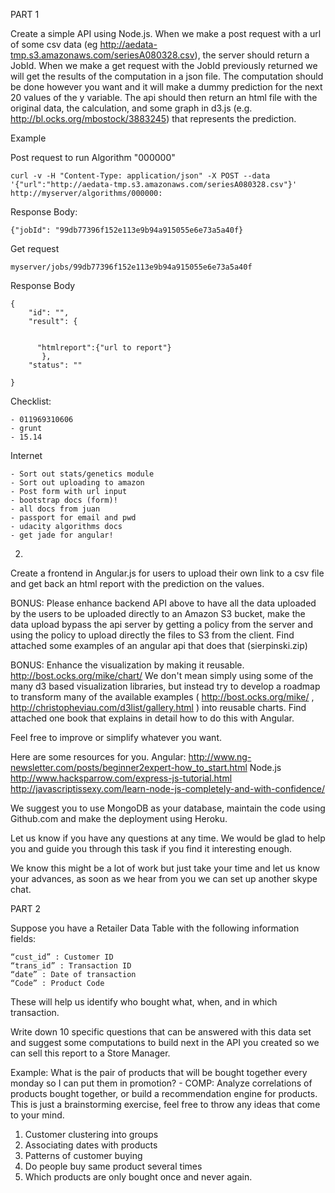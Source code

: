 PART 1
 
Create a simple API using Node.js. 
When we make a post request with a url of some csv data (eg http://aedata-tmp.s3.amazonaws.com/seriesA080328.csv), the server should return a JobId.
When we make a get request with the JobId previously returned we will get the results of the computation in a json file. The computation should be done however you want and it will make a dummy prediction for the next 20 values of the y variable. The api should then return an html file with the original data, the calculation, and some graph in d3.js (e.g. http://bl.ocks.org/mbostock/3883245) that represents the prediction.

Example

Post request to run Algorithm "000000"

	curl -v -H "Content-Type: application/json" -X POST --data '{"url":"http://aedata-tmp.s3.amazonaws.com/seriesA080328.csv"}' http://myserver/algorithms/000000:


Response Body: 

	{"jobId": "99db77396f152e113e9b94a915055e6e73a5a40f}

Get request

	myserver/jobs/99db77396f152e113e9b94a915055e6e73a5a40f


Response Body

    {
        "id": "",
        "result": {


          "htmlreport":{"url to report"}
           },
        "status": "" 

    } 

Checklist:

	- 011969310606
	- grunt
	- 15.14

Internet

	- Sort out stats/genetics module
	- Sort out uploading to amazon
	- Post form with url input
	- bootstrap docs (form)!
	- all docs from juan
	- passport for email and pwd
	- udacity algorithms docs
	- get jade for angular!

2.
Create a frontend in Angular.js for users to upload their own link to a csv file and get back an html report with the prediction on the values.

BONUS: Please enhance backend API above to have all the data uploaded by the users to be uploaded directly to an Amazon S3 bucket, make the data upload bypass the api server by getting a policy from the server and using the policy to upload directly the files to S3 from the client. Find attached some examples of an angular api that does that (sierpinski.zip)

BONUS: Enhance the visualization by making it reusable. http://bost.ocks.org/mike/chart/
We don't mean simply using some of the many d3 based visualization libraries, but instead try to develop a roadmap to transform many of the available examples ( http://bost.ocks.org/mike/ , 
http://christopheviau.com/d3list/gallery.html ) into reusable charts. Find attached one book that explains in detail how to do this with Angular.

Feel free to improve or simplify whatever you want.

Here are some resources for you.
Angular:
http://www.ng-newsletter.com/posts/beginner2expert-how_to_start.html
Node.js
http://www.hacksparrow.com/express-js-tutorial.html
http://javascriptissexy.com/learn-node-js-completely-and-with-confidence/

We suggest you to use MongoDB as your database, maintain the code using Github.com and make the deployment using Heroku.

Let us know if you have any questions at any time. We would be glad to help you and guide you through this task if you find it interesting enough.

We know this might be a lot of work but just take your time and let us know your advances, as soon as we hear from you we can set up another skype chat.


PART 2

Suppose you have a Retailer Data Table with the following information fields:

	“cust_id” : Customer ID
	“trans_id” : Transaction ID
	“date” : Date of transaction
	“Code” : Product Code

These will help us identify who bought what, when, and in which transaction.

Write down 10 specific questions that can be answered with this data set and suggest some computations to build next in the API you created so we can sell this report to a Store Manager.

Example: 
What is the pair of products that will be bought together every monday so I can put them in promotion? - COMP: Analyze correlations of products bought together, or build a recommendation engine for products.
This is just a brainstorming exercise, feel free to throw any ideas that come to your mind.

1. Customer clustering into groups
2. Associating dates with products
3. Patterns of customer buying
4. Do people buy same product several times
5. Which products are only bought once and never again.

